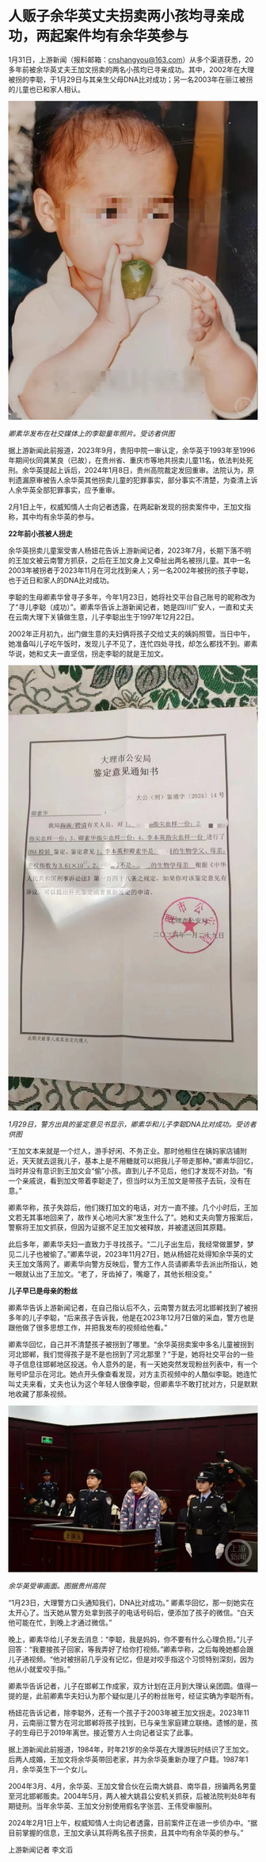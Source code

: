 # 人贩子余华英丈夫拐卖两小孩均寻亲成功，两起案件均有余华英参与

1月31日，上游新闻（报料邮箱：cnshangyou@163.com）从多个渠道获悉，20多年前被余华英丈夫王加文拐卖的两名小孩均已寻亲成功。其中，2002年在大理被拐的李聪，于1月29日与其亲生父母DNA比对成功；另一名2003年在丽江被拐的儿童也已和家人相认。

![1dfd949321c00b37907b5f50a2eeb127.jpg](https://raw.githubusercontent.com/qqhsx/qqnews_image/main/2024/02/01/人贩子余华英丈夫拐卖两小孩均寻亲成功，两起案件均有余华英参与/1dfd949321c00b37907b5f50a2eeb127.jpg)

_卿素华发布在社交媒体上的李聪童年照片。受访者供图_

据上游新闻此前报道，2023年9月，贵阳中院一审认定，余华英于1993年至1996年期间伙同龚某良（已故），在贵州省、重庆市等地共拐卖儿童11名，依法判处死刑。余华英提起上诉后，2024年1月8日，贵州高院裁定发回重审。法院认为，原判遗漏原审被告人余华英其他拐卖儿童的犯罪事实，部分事实不清楚，为查清上诉人余华英全部犯罪事实，应予重审。

2月1日上午，权威知情人士向记者透露，在两起新发现的拐卖案件中，王加文指称，其中均有余华英的参与。

**22年前小孩被人拐走**

余华英拐卖儿童案受害人杨妞花告诉上游新闻记者，2023年7月，长期下落不明的王加文被云南警方抓获，之后在王加文身上又牵扯出两名被拐儿童。其中一名2003年被拐者于2023年11月在河北找到亲人；另一名2002年被拐的孩子李聪，也于近日和家人的DNA比对成功。

李聪的生母卿素华曾寻子多年，今年1月23日，她将社交平台自己账号的昵称改为了“寻儿李聪（成功）”。卿素华告诉上游新闻记者，她是四川广安人，一直和丈夫在云南大理下关镇做生意，儿子李聪出生于1997年12月22日。

2002年正月初九，出门做生意的夫妇俩将孩子交给丈夫的姨妈照管。当日中午，她准备叫儿子吃午饭时，发现儿子不见了，连忙四处寻找，却怎么都找不到。卿素华说，她和丈夫一直坚信，拐走李聪的就是王加文。

![5650efca06c54cd244906b8acc65aa48.jpg](https://raw.githubusercontent.com/qqhsx/qqnews_image/main/2024/02/01/人贩子余华英丈夫拐卖两小孩均寻亲成功，两起案件均有余华英参与/5650efca06c54cd244906b8acc65aa48.jpg)

_1月29日，警方出具的鉴定意见书显示，卿素华和儿子李聪DNA比对成功。受访者供图_

“王加文本来就是一个烂人，游手好闲、不务正业。那时他租住在姨妈家店铺附近，天天就去逗我儿子，基本上是不用糖就可以把我儿子带走那种。”卿素华回忆，当时并没有意识到王加文会“偷”小孩。直到儿子不见后，他们才发现不对劲。“有一个亲戚说，看到加文带着李聪走了，但当时以为王加文是带孩子去玩，没有在意。”

卿素华称，孩子失踪后，他们拨打加文的电话，对方一直不接。几个小时后，王加文若无其事地回来了，故作关心地问大家“发生什么了”。她和丈夫向警方报案后，警察将王加文抓获，但因为证据不足王加文被释放，并被遣送回其原籍。

此后多年，卿素华夫妇一直致力于寻找孩子。“二儿子出生后，我经常做噩梦，梦见二儿子也被偷了。”卿素华说，2023年11月27日，她从杨妞花处得知余华英的丈夫王加文落网了。卿素华向警方反映后，警方工作人员请卿素华去派出所指认，她一眼就认出了王加文。“老了，牙齿掉了，嘴瘪了，其他长相没变。”

**儿子早已是母亲的粉丝**

卿素华告诉上游新闻记者，在自己指认后不久，云南警方就去河北邯郸找到了被拐多年的儿子李聪，“后来孩子告诉我，他是在2023年12月7日做的采血，警方也是跟他做了很多思想工作，并把我发布的视频给他看。”

卿素华回忆，自己并不清楚孩子被拐到了哪里。“余华英拐卖案中多名儿童被拐到河北邯郸，我们觉得孩子是不是也拐到了河北那里？”于是，她将社交平台的一些寻子信息往邯郸地区投送。令人意外的是，有一天她突然发现粉丝列表中，有一个账号IP显示在河北。她点开头像查看发现，对方主页视频中的人酷似李聪。她连忙叫丈夫来看，丈夫也认为这个年轻人很像李聪，但卿素华不敢打扰对方，只是默默地收藏了那条视频。

![3fd2bce09d568b91ffc376e58194710e.jpg](https://raw.githubusercontent.com/qqhsx/qqnews_image/main/2024/02/01/人贩子余华英丈夫拐卖两小孩均寻亲成功，两起案件均有余华英参与/3fd2bce09d568b91ffc376e58194710e.jpg)

_余华英受审画面。图据贵州高院_

“1月23日，大理警方口头通知我们，DNA比对成功。”
卿素华回忆，那一刻她实在太开心了。当天她从警方处拿到孩子的电话号码后，便添加了孩子的微信。“白天他可能在忙，到晚上才通过微信。”

晚上，卿素华给儿子发去消息：“李聪，我是妈妈，你不要有什么心理负担。”儿子回答：“我要接孩子回家，等我弄好了给你打视频。”卿素华称，之后每晚她都会跟儿子通视频。“他对被拐前几乎没有记忆，但是对咬手指这个习惯特别深刻，因为他从小就爱咬手指。”

卿素华告诉记者，儿子在邯郸工作成家，双方计划在正月到大理认亲团圆。值得一提的是，此前卿素华夫妇认为那个疑似是儿子的粉丝账号，经证实确为李聪所有。

杨妞花告诉记者，除李聪外，还有一个孩子于2003年被王加文拐走。2023年11月，云南丽江警方在河北邯郸将孩子找到，已与亲生家庭建立联络。遗憾的是，孩子的生母已于2019年离世。接近警方人士向记者证实了此事。

据上游新闻此前报道，1984年，时年21岁的余华英在大理游玩时结识了王加文。后两人成婚，王加文将余华英带回老家，并为余华英重新办理了户籍。1987年1月，余华英生下一个女儿。

2004年3月、4月，余华英、王加文曾合伙在云南大姚县、南华县，拐骗两名男童至河北邯郸贩卖。2004年5月，两人被大姚县公安机关抓获，后被法院判处8年有期徒刑。当年余华英、王加文分别使用假名字张芸、王伟受审服刑。

2024年2月1日上午，权威知情人士向记者透露，目前案件正在进一步侦办中。“据目前掌握的信息，王加文承认其将两名孩子拐卖，且其中均有余华英的参与。”

上游新闻记者 李文滔

